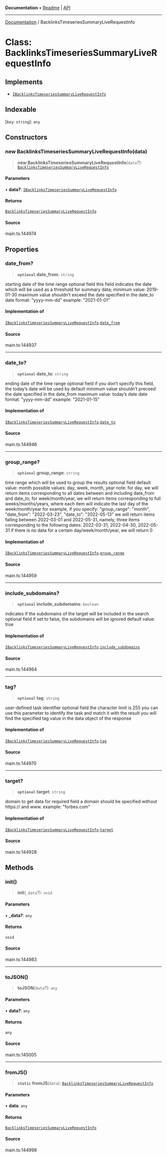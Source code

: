 **Documentation** • [Readme](../README.md) \| [API](../globals.md)

***

[Documentation](../README.md) / BacklinksTimeseriesSummaryLiveRequestInfo

# Class: BacklinksTimeseriesSummaryLiveRequestInfo

## Implements

- [`IBacklinksTimeseriesSummaryLiveRequestInfo`](../interfaces/IBacklinksTimeseriesSummaryLiveRequestInfo.md)

## Indexable

 \[`key`: `string`\]: `any`

## Constructors

### new BacklinksTimeseriesSummaryLiveRequestInfo(data)

> **new BacklinksTimeseriesSummaryLiveRequestInfo**(`data`?): [`BacklinksTimeseriesSummaryLiveRequestInfo`](BacklinksTimeseriesSummaryLiveRequestInfo.md)

#### Parameters

• **data?**: [`IBacklinksTimeseriesSummaryLiveRequestInfo`](../interfaces/IBacklinksTimeseriesSummaryLiveRequestInfo.md)

#### Returns

[`BacklinksTimeseriesSummaryLiveRequestInfo`](BacklinksTimeseriesSummaryLiveRequestInfo.md)

#### Source

main.ts:144974

## Properties

### date\_from?

> **`optional`** **date\_from**: `string`

starting date of the time range
optional field
this field indicates the date which will be used as a threshold for summary data;
minimum value: 2019-01-30
maximum value shouldn’t exceed the date specified in the date_to
date format: "yyyy-mm-dd"
example:
"2021-01-01"

#### Implementation of

[`IBacklinksTimeseriesSummaryLiveRequestInfo`](../interfaces/IBacklinksTimeseriesSummaryLiveRequestInfo.md).[`date_from`](../interfaces/IBacklinksTimeseriesSummaryLiveRequestInfo.md#date_from)

#### Source

main.ts:144937

***

### date\_to?

> **`optional`** **date\_to**: `string`

ending date of the time range
optional field
if you don’t specify this field, the today’s date will be used by default
minimum value shouldn’t preceed the date specified in the date_from
maximum value: today’s date
date format: "yyyy-mm-dd"
example:
"2021-01-15"

#### Implementation of

[`IBacklinksTimeseriesSummaryLiveRequestInfo`](../interfaces/IBacklinksTimeseriesSummaryLiveRequestInfo.md).[`date_to`](../interfaces/IBacklinksTimeseriesSummaryLiveRequestInfo.md#date_to)

#### Source

main.ts:144946

***

### group\_range?

> **`optional`** **group\_range**: `string`

time range which will be used to group the results
optional field
default value: month
possible values: day, week, month, year
note: for day, we will return items corresponding to all dates between and including date_from and date_to;
for week/month/year, we will return items corresponding to full weeks/months/years, where each item will indicate the last day of the week/month/year
for example, if you specify:
"group_range": "month",
"date_from": "2022-03-23",
"date_to": "2022-05-13"
we will return items falling between 2022-03-01 and 2022-05-31, namely, three items corresponding to the following dates: 2022-03-31, 2022-04-30, 2022-05-31
if there is no data for a certain  day/week/month/year, we will return 0

#### Implementation of

[`IBacklinksTimeseriesSummaryLiveRequestInfo`](../interfaces/IBacklinksTimeseriesSummaryLiveRequestInfo.md).[`group_range`](../interfaces/IBacklinksTimeseriesSummaryLiveRequestInfo.md#group_range)

#### Source

main.ts:144959

***

### include\_subdomains?

> **`optional`** **include\_subdomains**: `boolean`

indicates if the subdomains of the target will be included in the search
optional field
if set to false, the subdomains will be ignored
default value: true

#### Implementation of

[`IBacklinksTimeseriesSummaryLiveRequestInfo`](../interfaces/IBacklinksTimeseriesSummaryLiveRequestInfo.md).[`include_subdomains`](../interfaces/IBacklinksTimeseriesSummaryLiveRequestInfo.md#include_subdomains)

#### Source

main.ts:144964

***

### tag?

> **`optional`** **tag**: `string`

user-defined task identifier
optional field
the character limit is 255
you can use this parameter to identify the task and match it with the result
you will find the specified tag value in the data object of the response

#### Implementation of

[`IBacklinksTimeseriesSummaryLiveRequestInfo`](../interfaces/IBacklinksTimeseriesSummaryLiveRequestInfo.md).[`tag`](../interfaces/IBacklinksTimeseriesSummaryLiveRequestInfo.md#tag)

#### Source

main.ts:144970

***

### target?

> **`optional`** **target**: `string`

domain to get data for
required field
a domain should be specified without https:// and www.
example:
"forbes.com"

#### Implementation of

[`IBacklinksTimeseriesSummaryLiveRequestInfo`](../interfaces/IBacklinksTimeseriesSummaryLiveRequestInfo.md).[`target`](../interfaces/IBacklinksTimeseriesSummaryLiveRequestInfo.md#target)

#### Source

main.ts:144928

## Methods

### init()

> **init**(`_data`?): `void`

#### Parameters

• **\_data?**: `any`

#### Returns

`void`

#### Source

main.ts:144983

***

### toJSON()

> **toJSON**(`data`?): `any`

#### Parameters

• **data?**: `any`

#### Returns

`any`

#### Source

main.ts:145005

***

### fromJS()

> **`static`** **fromJS**(`data`): [`BacklinksTimeseriesSummaryLiveRequestInfo`](BacklinksTimeseriesSummaryLiveRequestInfo.md)

#### Parameters

• **data**: `any`

#### Returns

[`BacklinksTimeseriesSummaryLiveRequestInfo`](BacklinksTimeseriesSummaryLiveRequestInfo.md)

#### Source

main.ts:144998
